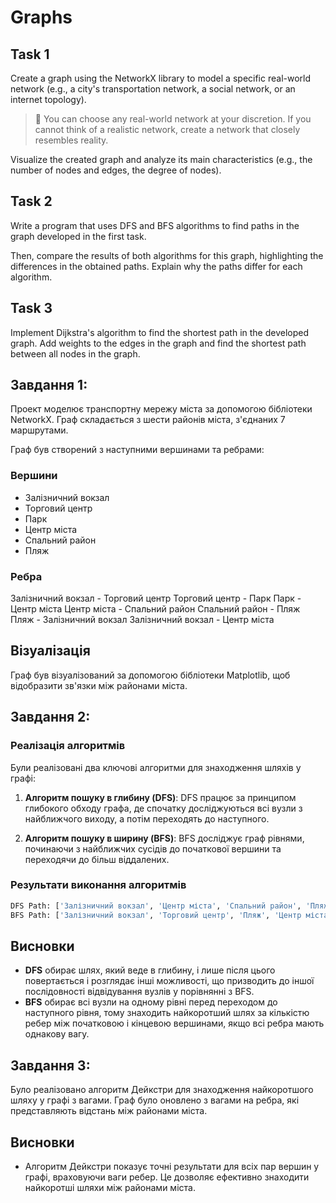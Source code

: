 # Graphs

## Task 1

Create a graph using the NetworkX library to model a specific real-world network (e.g., a city's transportation network, a social network, or an internet topology).

> 📖 You can choose any real-world network at your discretion. If you cannot think of a realistic network, create a network that closely resembles reality.

Visualize the created graph and analyze its main characteristics (e.g., the number of nodes and edges, the degree of nodes).

## Task 2

Write a program that uses DFS and BFS algorithms to find paths in the graph developed in the first task.

Then, compare the results of both algorithms for this graph, highlighting the differences in the obtained paths. Explain why the paths differ for each algorithm.

## Task 3

Implement Dijkstra's algorithm to find the shortest path in the developed graph. Add weights to the edges in the graph and find the shortest path between all nodes in the graph.


## Завдання 1:

Проект моделює транспортну мережу міста за допомогою бібліотеки
NetworkX. Граф складається з шести районів міста, з'єднаних 7
маршрутами. 

Граф був створений з наступними вершинами та ребрами:

### Вершини

- Залізничний вокзал
- Торговий центр
- Парк
- Центр міста
- Спальний район
- Пляж

### Ребра

Залізничний вокзал - Торговий центр
Торговий центр - Парк
Парк - Центр міста
Центр міста - Спальний район
Спальний район - Пляж
Пляж - Залізничний вокзал
Залізничний вокзал - Центр міста

## Візуалізація

Граф був візуалізований за допомогою бібліотеки Matplotlib, щоб 
відобразити зв'язки між районами міста.

## Завдання 2:

### Реалізація алгоритмів

Були реалізовані два ключові алгоритми для знаходження шляхів у графі:

1. **Алгоритм пошуку в глибину (DFS)**:
   DFS працює за принципом глибокого обходу графа, де спочатку досліджуються всі вузли з найближчого виходу, а потім переходять до наступного.

2. **Алгоритм пошуку в ширину (BFS)**:
   BFS досліджує граф рівнями, починаючи з найближчих сусідів до початкової вершини та переходячи до більш віддалених.

### Результати виконання алгоритмів

```python
DFS Path: ['Залізничний вокзал', 'Центр міста', 'Спальний район', 'Пляж', 'Парк', 'Торговий центр']
BFS Path: ['Залізничний вокзал', 'Торговий центр', 'Пляж', 'Центр міста', 'Парк', 'Спальний район']
```

## Висновки

- **DFS** обирає шлях, який веде в глибину, і лише після цього повертається і
  розглядає інші можливості, що призводить до іншої послідовності відвідування
  вузлів у порівнянні з BFS.
- **BFS** обирає всі вузли на одному рівні перед переходом до наступного рівня,
  тому знаходить найкоротший шлях за кількістю ребер між початковою і кінцевою
  вершинами, якщо всі ребра мають однакову вагу.

## Завдання 3:

Було реалізовано алгоритм Дейкстри для знаходження найкоротшого шляху у графі з вагами. Граф було оновлено з вагами на ребра, які представляють відстань між районами міста.

## Висновки

- Алгоритм Дейкстри показує точні результати для всіх пар вершин у графі, враховуючи ваги ребер. Це дозволяє ефективно знаходити найкоротші шляхи між районами міста.
